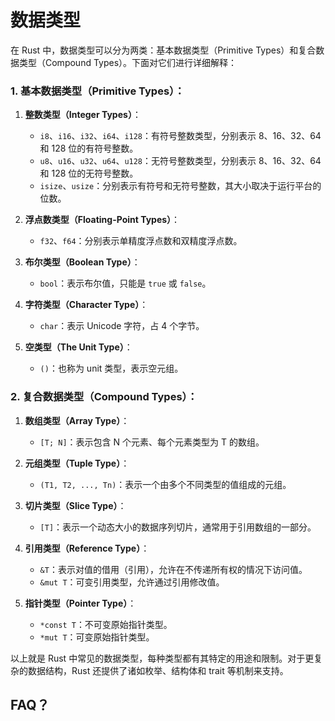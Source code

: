 # 数据类型

在 Rust 中，数据类型可以分为两类：基本数据类型（Primitive Types）和复合数据类型（Compound Types）。下面对它们进行详细解释：

### 1. 基本数据类型（Primitive Types）：

1. **整数类型（Integer Types）**：
   - `i8`、`i16`、`i32`、`i64`、`i128`：有符号整数类型，分别表示 8、16、32、64 和 128 位的有符号整数。
   - `u8`、`u16`、`u32`、`u64`、`u128`：无符号整数类型，分别表示 8、16、32、64 和 128 位的无符号整数。
   - `isize`、`usize`：分别表示有符号和无符号整数，其大小取决于运行平台的位数。

2. **浮点数类型（Floating-Point Types）**：
   - `f32`、`f64`：分别表示单精度浮点数和双精度浮点数。

3. **布尔类型（Boolean Type）**：
   - `bool`：表示布尔值，只能是 `true` 或 `false`。

4. **字符类型（Character Type）**：
   - `char`：表示 Unicode 字符，占 4 个字节。

5. **空类型（The Unit Type）**：
   - `()`：也称为 unit 类型，表示空元组。

### 2. 复合数据类型（Compound Types）：

1. **数组类型（Array Type）**：
   - `[T; N]`：表示包含 N 个元素、每个元素类型为 T 的数组。

2. **元组类型（Tuple Type）**：
   - `(T1, T2, ..., Tn)`：表示一个由多个不同类型的值组成的元组。

3. **切片类型（Slice Type）**：
   - `[T]`：表示一个动态大小的数据序列切片，通常用于引用数组的一部分。

4. **引用类型（Reference Type）**：
   - `&T`：表示对值的借用（引用），允许在不传递所有权的情况下访问值。
   - `&mut T`：可变引用类型，允许通过引用修改值。

5. **指针类型（Pointer Type）**：
   - `*const T`：不可变原始指针类型。
   - `*mut T`：可变原始指针类型。

以上就是 Rust 中常见的数据类型，每种类型都有其特定的用途和限制。对于更复杂的数据结构，Rust 还提供了诸如枚举、结构体和 trait 等机制来支持。

## FAQ？

